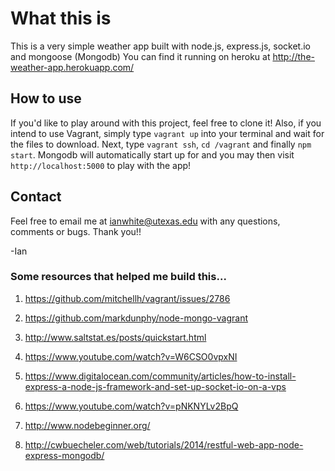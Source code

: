 # What this is
This is a very simple weather app built with node.js, express.js, socket.io and mongoose (Mongodb)
You can find it running on heroku at http://the-weather-app.herokuapp.com/

## How to use
If you'd like to play around with this project, feel free to clone it!  Also, if you intend to use Vagrant, simply type ```vagrant up``` into your terminal and wait for the files to download.  Next, type ```vagrant ssh```, ```cd /vagrant``` and finally ```npm start```.  Mongodb will automatically start up for and you may then visit ```http://localhost:5000``` to play with the app!

## Contact
Feel free to email me at ianwhite@utexas.edu with any questions, comments or bugs.  Thank you!!

-Ian

### Some resources that helped me build this...
1. https://github.com/mitchellh/vagrant/issues/2786
2. https://github.com/markdunphy/node-mongo-vagrant
3. http://www.saltstat.es/posts/quickstart.html

4. https://www.youtube.com/watch?v=W6CSO0vpxNI
5. https://www.digitalocean.com/community/articles/how-to-install-express-a-node-js-framework-and-set-up-socket-io-on-a-vps
6. https://www.youtube.com/watch?v=pNKNYLv2BpQ
7. http://www.nodebeginner.org/
8. http://cwbuecheler.com/web/tutorials/2014/restful-web-app-node-express-mongodb/
